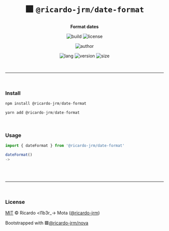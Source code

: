 <div align="center">

# 🟪 `@ricardo-jrm/date-format`

<b>Format dates</b>

![build](https://img.shields.io/github/workflow/status/ricardo-jrm/date-format/Continuous%20Integration?style=for-the-badge)
![license](https://img.shields.io/github/license/ricardo-jrm/date-format?style=for-the-badge)

![author](<https://img.shields.io/badge/Author-Ricardo%20%3Cl1b3r__--%3E%20Mota%20(%40ricardo--jrm)-orange?style=for-the-badge>)

![lang](https://img.shields.io/github/languages/top/ricardo-jrm/date-format?style=for-the-badge)
![version](https://img.shields.io/npm/v/@ricardo-jrm/date-format?style=for-the-badge)
![size](https://img.shields.io/bundlephobia/min/@ricardo-jrm/date-format?style=for-the-badge)

</div>

<br />

---

<br />

### <b>Install</b>

```ts
npm install @ricardo-jrm/date-format

yarn add @ricardo-jrm/date-format
```

<br />

### <b>Usage</b>

```ts
import { dateFormat } from '@ricardo-jrm/date-format'

dateFormat()
-> 
```

<br />



<br />

---

<br />

### <b>License</b>

[MIT](https://github.com/ricardo-jrm/date-format/blob/main/LICENSE) © Ricardo <l1b3r\_-> Mota ([@ricardo-jrm](https://github.com/ricardo-jrm))

Bootstrapped with 🟪[@ricardo-jrm/nova](https://github.com/ricardo-jrm/nova)

<br />
